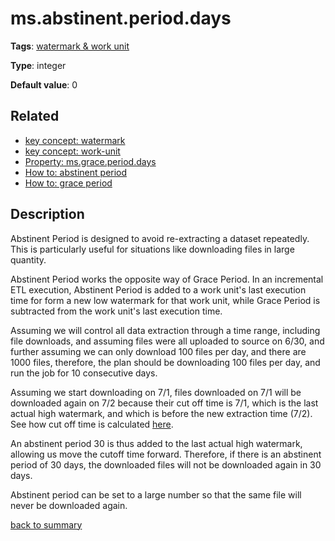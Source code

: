 # ms.abstinent.period.days

**Tags**: 
[watermark & work unit](https://github.com/linkedin/data-integration-library/blob/master/docs/parameters/categories.md#watermark-work-unit-properties)

**Type**: integer

**Default value**: 0

## Related 

- [key concept: watermark](https://github.com/linkedin/data-integration-library/blob/master/docs/concepts/watermark.md)
- [key concept: work-unit](https://github.com/linkedin/data-integration-library/blob/master/docs/concepts/work-unit.md)
- [Property: ms.grace.period.days](https://github.com/linkedin/data-integration-library/blob/master/docs/parameters/ms.grace.period.days.md)
- [How to: abstinent period](https://github.com/linkedin/data-integration-library/blob/master/docs/how-to/abstinent-period.md)
- [How to: grace period](https://github.com/linkedin/data-integration-library/blob/master/docs/how-to/grace-period.md)

## Description

Abstinent Period is designed to avoid re-extracting a dataset repeatedly. This is particularly useful
for situations like downloading files in large quantity.</p>

Abstinent Period works the opposite way of Grace Period. In an incremental ETL execution, 
Abstinent Period is added to a work unit's last execution time for form a new low watermark for 
that work unit, while Grace Period is subtracted from the work unit's last execution time.

Assuming we will control all data extraction through a time range, including file downloads, and 
assuming files were all uploaded to source on 6/30, and further assuming we can only download 100 files
per day, and there are 1000 files, therefore, the plan should be downloading 100 files per day, and run the job for 
10 consecutive days. 

Assuming we start downloading on 7/1, files downloaded on 7/1 will be downloaded again on 7/2 because
their cut off time is 7/1, which is the last actual high watermark, and which is before the new extraction time (7/2).
See how cut off time is calculated [here](https://github.com/linkedin/data-integration-library/blob/master/docs/concepts/watermark.md).

An abstinent period 30 is thus added to the last actual high watermark, allowing us move the cutoff time forward.
Therefore, if there is an abstinent period of 30 days, the downloaded files will not be downloaded
again in 30 days. 

Abstinent period can be set to a large number so that the same file will never be downloaded again.

[back to summary](https://github.com/linkedin/data-integration-library/blob/master/docs/parameters/summary.md#msabstinentperioddays)
